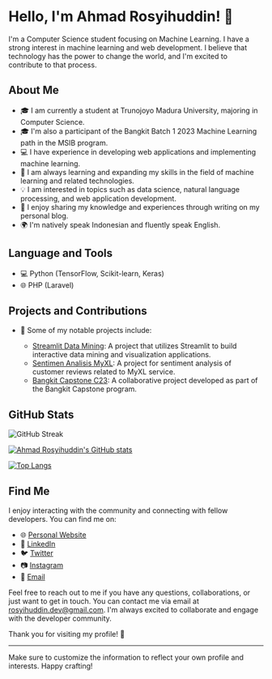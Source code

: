 # Hello, I'm Ahmad Rosyihuddin! 👋

I'm a Computer Science student focusing on Machine Learning. I have a strong interest in machine learning and web development. I believe that technology has the power to change the world, and I'm excited to contribute to that process.

## About Me

- 🎓 I am currently a student at Trunojoyo Madura University, majoring in Computer Science.
- 🎓 I'm also a participant of the Bangkit Batch 1 2023 Machine Learning path in the MSIB program.
- 💻 I have experience in developing web applications and implementing machine learning.
- 🌱 I am always learning and expanding my skills in the field of machine learning and related technologies.
- 💡 I am interested in topics such as data science, natural language processing, and web application development.
- 📝 I enjoy sharing my knowledge and experiences through writing on my personal blog.
- 🌍 I'm natively speak Indonesian and fluently speak English.

## Language and Tools

- 💻 Python (TensorFlow, Scikit-learn, Keras)
- 🌐 PHP (Laravel)

## Projects and Contributions

- 🌟 Some of my notable projects include:

  - [Streamlit Data Mining](https://github.com/a-rosyihuddin/streamlit-datamining): A project that utilizes Streamlit to build interactive data mining and visualization applications.
  - [Sentimen Analisis MyXL](https://github.com/a-rosyihuddin/sentimen-analisis-Myxl): A project for sentiment analysis of customer reviews related to MyXL service.
  - [Bangkit Capstone C23](https://github.com/Bangkit-Capstone-C23-PC639): A collaborative project developed as part of the Bangkit Capstone program.

## GitHub Stats

![GitHub Streak](https://github-readme-streak-stats.herokuapp.com/?user=a-rosyihuddin&theme=radical)

[![Ahmad Rosyihuddin's GitHub stats](https://github-readme-stats.vercel.app/api?username=a-rosyihuddin&show_icons=true&theme=radical)](https://github.com/a-rosyihuddin)

[![Top Langs](https://github-readme-stats.vercel.app/api/top-langs/?username=a-rosyihuddin&layout=compact&theme=radical)](https://github.com/a-rosyihuddin)

## Find Me

I enjoy interacting with the community and connecting with fellow developers. You can find me on:

- 🌐 [Personal Website](#)
- 💼 [LinkedIn](https://www.linkedin.com/in/ahmad-rosyihuddin/)
- 🐦 [Twitter](https://twitter.com/a_rosyihuddin)
- 📷 [Instagram](https://www.instagram.com/kaji_sik/)
- 📧 [Email](mailto:rosyihuddin.dev@gmail.com)

Feel free to reach out to me if you have any questions, collaborations, or just want to get in touch. You can contact me via email at rosyihuddin.dev@gmail.com. I'm always excited to collaborate and engage with the developer community.

Thank you for visiting my profile! 👋

---

Make sure to customize the information to reflect your own profile and interests. Happy crafting!
